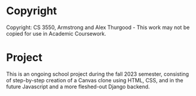 Copyright
==========================
Copyright:  CS 3550,  Armstrong and Alex Thurgood - This work may not be copied for use in Academic Coursework.

Project
==========================
This is an ongoing school project during the fall 2023 semester, consisting of step-by-step creation of a Canvas clone using HTML, CSS, and in the future Javascript and a more fleshed-out Django backend.
